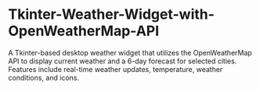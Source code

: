 # Tkinter-Weather-Widget-with-OpenWeatherMap-API
A Tkinter-based desktop weather widget that utilizes the OpenWeatherMap API to display current weather and a 6-day forecast for selected cities. Features include real-time weather updates, temperature, weather conditions, and icons.
